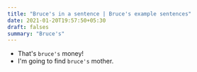 ```yaml
---
title: "Bruce's in a sentence | Bruce's example sentences"
date: 2021-01-20T19:57:50+05:30
draft: falses
summary: "Bruce's"
---
```

- That's `bruce's` money!
- I'm going to find `bruce's` mother.
                 
